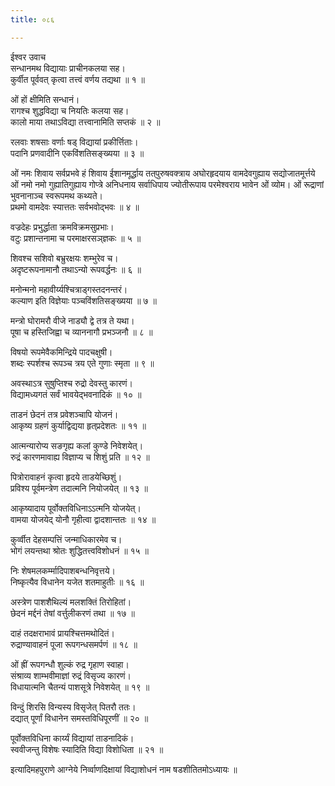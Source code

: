 ```yaml
---
title: ०८६

---
```

ईश्वर उवाच  
सन्धानमथ विद्यायाः प्राचीनकलया सह।  
कुर्वीत पूर्ववत् कृत्वा तत्त्वं वर्णय तद्यथा ॥ १ ॥  
  
ओं हों क्षीमिति सन्धानं।  
रागश्च शुद्धविद्या च नियतिः कलया सह।  
कालो माया तथाऽविद्या तत्त्वानामिति सप्तकं ॥ २ ॥  
  
रलवाः शषसाः वर्णाः षड् विद्यायां प्रकीर्त्तिताः।  
पदानि प्रणवादीनि एकविंशतिसङ्‌ख्यया ॥ ३ ॥  
  
ओं नमः शिवाय सर्वप्रभवे हं शिवाय ईशानमूर्द्धाय तत्‌पुरुषवक्त्राय अघोरहृदयाय वामदेवगुह्याय सद्योजातमूर्त्तये ओं नमो नमो गुह्यातिगुह्याय गोप्त्रे अनिधनाय सर्वाधिपाय ज्योतीरूपाय परमेश्वराय भावेन ओं व्योम। ओं रूद्राणां भुवनानाञ्च स्वरूपमथ कथ्यते।  
प्रथमो वामदेवः स्यात्ततः सर्वभवोद्भवः ॥ ४ ॥  
  
वज्रदेहः प्रभुर्द्धाता क्रमविक्रमसुप्रभाः।  
वटुः प्रशान्तनामा च परमाक्षरसञ्‌ज्ञकः ॥ ५ ॥  
  
शिवश्च सशिवो बभ्रुरक्षयः शम्भुरेव च।  
अदृष्टरूपनामानौ तथाऽन्यो रूपवर्द्धनः ॥ ६ ॥  
  
मनोन्मनो महावीर्य्यश्चित्राड्गस्तदनन्तरं।  
कल्याण इति विज्ञेयाः पञ्चविंशतिसङ्ख्यया ॥ ७ ॥  
  
मन्त्रो घोरामरौ वीजे नाड्यौ द्वे तत्र ते यथा।  
पूषा च हस्तिजिह्वा च व्याननागौ प्रभञ्जनौ ॥ ८ ॥  
  
विषयो रूपमेवैकमिन्द्रिये पादचक्षुषी।  
शब्दः स्पर्शश्च रूपञ्च त्रय एते गुणाः स्मृता ॥ ९ ॥  
  
अवस्थाऽत्र सुषुप्तिश्च रुद्रो देवस्तु कारणं।  
विद्यामध्यगतं सर्वं भावयेद्भवनादिकं ॥ १० ॥  
  
ताडनं छेदनं तत्र प्रवेशञ्चापि योजनं।  
आकृष्य ग्रहणं कुर्याद्विद्यया हृत्‌प्रदेशतः ॥ ११ ॥  
  
आत्मन्यारोप्य सङगृह्य कलां कुण्डे निवेशयेत्।  
रुद्रं कारणमावाह्य विज्ञाप्य च शिशुं प्रति ॥ १२ ॥  
  
पित्रोरावाहनं कृत्वा हृदये ताडयेच्छिशुं।  
प्रविश्य पूर्वमन्त्रेण तदात्मनि नियोजयेत् ॥ १३ ॥  
  
आकृष्यादाय पूर्वोक्तविधिनाऽऽत्मनि योजयेत्।  
वामया योजयेद् योनौ गृहीत्वा द्वादशान्ततः ॥ १४ ॥  
  
कुर्व्वीत देहसम्पत्तिं जन्माधिकारमेव च।  
भोगं लयन्तथा श्रोतः शुद्धितत्त्वविशोधनं ॥ १५ ॥  
  
निः शेषमलकर्म्मादिपाशबन्धनिवृत्तये।  
निष्कृत्यैव विधानेन यजेत शतमाहुतीः ॥ १६ ॥  
  
अस्त्रेण पाशशैथिल्यं मलशक्तिं तिरोहितां।  
छेदनं मर्द्दनं तेषां वर्त्तुलीकरणं तथा ॥ १७ ॥  
  
दाहं तदक्षराभावं प्रायश्चित्तमथोदितं।  
रुद्राण्यावाहनं पूजा रूपगन्धसमर्पणं ॥ १८ ॥  
  
ओं ह्रीं रूपगन्धौ शुल्कं रुद्र गृहाण स्वाहा।  
संश्राव्य शाम्भवीमाज्ञां रुद्रं विसृज्य कारणं।  
विधायात्मनि चैतन्यं पाशसूत्रे निवेशयेत् ॥ १९ ॥  
  
विन्दुं शिरसि विन्यस्य विसृजेत् पितरौ ततः।  
दद्यात् पूर्णां विधानेन समस्तविधिपूरणीं ॥ २० ॥  
  
पूर्वोक्तविधिना कार्य्यं विद्यायां ताडनादिकं।  
स्ववीजन्तु विशेषः स्यादिति विद्या विशोधिता ॥ २१ ॥  
  
इत्यादिमहपुराणे आग्नेये निर्व्वाणदिक्षायां विद्याशोधनं नाम षडशीतितमोऽध्यायः ॥